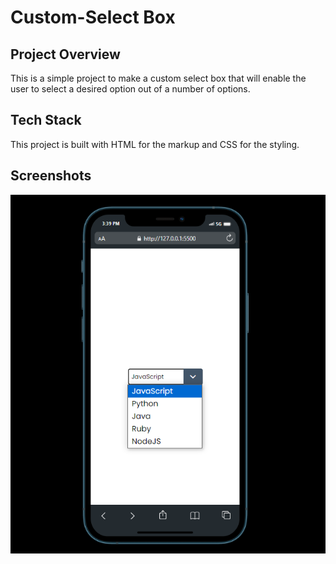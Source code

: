 # Custom-Select Box
## Project Overview
This is a simple project to make a custom select box that will enable the user to select a desired option out of a number of options.

## Tech Stack
This project is built with HTML for the markup and CSS for the styling.


## Screenshots
![](./screenshots/mobileIndex.png)
